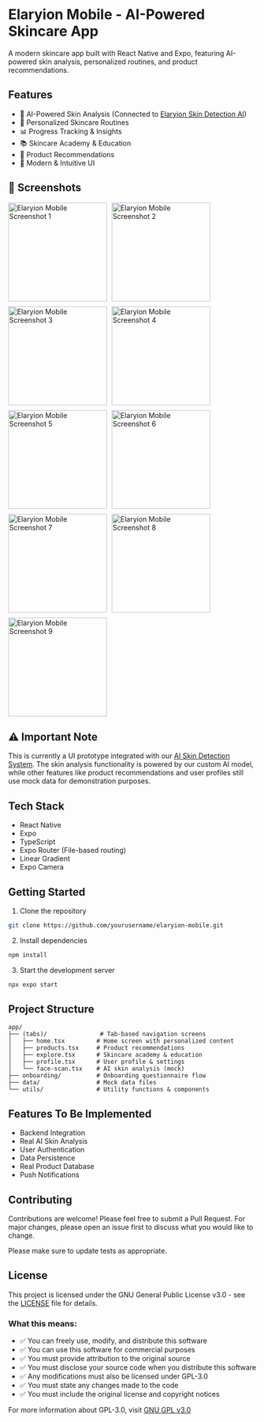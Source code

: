 # Elaryion Mobile - AI-Powered Skincare App

A modern skincare app built with React Native and Expo, featuring AI-powered skin analysis, personalized routines, and product recommendations.

## Features

- 🤖 AI-Powered Skin Analysis (Connected to [Elaryion Skin Detection AI](https://github.com/Elaryion/skin-detection))
- 🎯 Personalized Skincare Routines
- 📊 Progress Tracking & Insights
- 📚 Skincare Academy & Education
- 🏪 Product Recommendations
- 📱 Modern & Intuitive UI

## 📱 Screenshots

<div style="display: flex; flex-wrap: wrap; gap: 10px;">
    <img src="./screenshots/simulator_screenshot_1.png" width="200" alt="Elaryion Mobile Screenshot 1"/>
    <img src="./screenshots/simulator_screenshot_2.png" width="200" alt="Elaryion Mobile Screenshot 2"/>
    <img src="./screenshots/simulator_screenshot_3.png" width="200" alt="Elaryion Mobile Screenshot 3"/>
    <img src="./screenshots/simulator_screenshot_4.png" width="200" alt="Elaryion Mobile Screenshot 4"/>
    <img src="./screenshots/simulator_screenshot_5.png" width="200" alt="Elaryion Mobile Screenshot 5"/>
    <img src="./screenshots/simulator_screenshot_6.png" width="200" alt="Elaryion Mobile Screenshot 6"/>  
    <img src="./screenshots/simulator_screenshot_7.png" width="200" alt="Elaryion Mobile Screenshot 7"/>
    <img src="./screenshots/simulator_screenshot_8.png" width="200" alt="Elaryion Mobile Screenshot 8"/>
    <img src="./screenshots/simulator_screenshot_9.png" width="200" alt="Elaryion Mobile Screenshot 9"/>
</div>

## ⚠️ Important Note

This is currently a UI prototype integrated with our [AI Skin Detection System](https://github.com/Elaryion/skin-detection). The skin analysis functionality is powered by our custom AI model, while other features like product recommendations and user profiles still use mock data for demonstration purposes.

## Tech Stack

- React Native
- Expo
- TypeScript
- Expo Router (File-based routing)
- Linear Gradient
- Expo Camera

## Getting Started

1. Clone the repository
```bash
git clone https://github.com/yourusername/elaryion-mobile.git
```

2. Install dependencies
```bash
npm install
```

3. Start the development server
```bash
npx expo start
```

## Project Structure

```
app/
├── (tabs)/               # Tab-based navigation screens
│   ├── home.tsx         # Home screen with personalized content
│   ├── products.tsx     # Product recommendations
│   ├── explore.tsx      # Skincare academy & education
│   ├── profile.tsx      # User profile & settings
│   └── face-scan.tsx    # AI skin analysis (mock)
├── onboarding/          # Onboarding questionnaire flow
├── data/                # Mock data files
└── utils/               # Utility functions & components
```

## Features To Be Implemented

- Backend Integration
- Real AI Skin Analysis
- User Authentication
- Data Persistence
- Real Product Database
- Push Notifications

## Contributing

Contributions are welcome! Please feel free to submit a Pull Request. For major changes, please open an issue first to discuss what you would like to change.

Please make sure to update tests as appropriate.

## License

This project is licensed under the GNU General Public License v3.0 - see the [LICENSE](LICENSE) file for details.

### What this means:

- ✅ You can freely use, modify, and distribute this software
- ✅ You can use this software for commercial purposes
- ✅ You must provide attribution to the original source
- ✅ You must disclose your source code when you distribute this software
- ✅ Any modifications must also be licensed under GPL-3.0
- ✅ You must state any changes made to the code
- ✅ You must include the original license and copyright notices

For more information about GPL-3.0, visit [GNU GPL v3.0](https://www.gnu.org/licenses/gpl-3.0.en.html)
